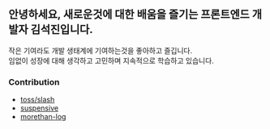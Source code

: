 ## 안녕하세요, 새로운것에 대한 배움을 즐기는 프론트엔드 개발자 김석진입니다.
작은 기여라도 개발 생태계에 기여하는것을 좋아하고 즐깁니다.<br/>
임없이 성장에 대해 생각하고 고민하며 지속적으로 학습하고 있습니다.

### Contribution
- [toss/slash](https://github.com/toss/slash)
- [suspensive](https://github.com/suspensive/react)
- [morethan-log](https://github.com/morethanmin/morethan-log)
